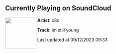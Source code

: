 ## Currently Playing on SoundCloud

[<img align="left" width="100" src="https://i1.sndcdn.com/artworks-feYgwWMXCSa3Ghv9-VzC7fQ-t500x500.jpg">](https://soundcloud.com/c8o/im-still-young-tho)

**Artist**: c8o 

**Track**: im still young

Last updated at 09/12/2023 09:33
